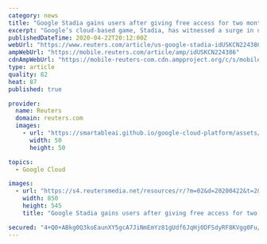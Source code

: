 ```yaml
---
category: news
title: "Google Stadia gains users after giving free access for two months"
excerpt: "Google’s cloud-based game, Stadia, has witnessed a surge in users after the tech giant gifted two months of free access to its premium version for gamers sheltering at home to curb the spread of the coronavirus."
publishedDateTime: 2020-04-22T20:12:00Z
webUrl: "https://www.reuters.com/article/us-google-stadia-idUSKCN224386"
ampWebUrl: "https://mobile.reuters.com/article/amp/idUSKCN224386"
cdnAmpWebUrl: "https://mobile-reuters-com.cdn.ampproject.org/c/s/mobile.reuters.com/article/amp/idUSKCN224386"
type: article
quality: 82
heat: 87
published: true

provider:
  name: Reuters
  domain: reuters.com
  images:
    - url: "https://smartableai.github.io/google-cloud-platform/assets/images/organizations/reuters.com-50x50.jpg"
      width: 50
      height: 50

topics:
  - Google Cloud

images:
  - url: "https://s4.reutersmedia.net/resources/r/?m=02&d=20200422&t=2&i=1516080494&w=&fh=545px&fw=&ll=&pl=&sq=&r=LYNXNPEG3L24Y"
    width: 850
    height: 545
    title: "Google Stadia gains users after giving free access for two months"

secured: "4+Q0+ABkg0Q3koEaunXY5gcA7JiNmEmYz81gUdf6JqHj0DFSdyRF8KVgg0Fu/79TXl+vTup0hkYq5unCXQmnH8NZmo+mR4iQVh8lJtnvZGQdjG+Rs+X1v91KQ5J4pNJ4rnVqkVjeIMyCi9KDB/sfFYe114iba208X0Hs8UY+uiDrQFhtvQhUlFSYKcJYX7tVMGZ14d2CDjemNnfyOFef9rMWgWTvdFB1JYFYT1/y55PM/NrUmOCMEgXY6Q3HJCG5QWMA5hX0zdRdoc7pjoDo0tsf0nHuWOBiW4cZ6R0mYzy01GXf5AjbRdHj3jZpdh1Khn0UyjLF4LYWnj0optbshpcQXVzQlrLwEqVwfl1kG8033vIGGU7VnVFVi0/6pR9sERTc7CJJvpfASNiyORz1s8IGhYonOFFA02igbe5xEQqYCJ9hNkpzRxJySp6J7iccYKFNioDoejNxQjqIMq7zQYYsJclzudSQvvMEcYWLbEo=;CvaXeV3uhcgkeyXzGUMHXg=="
---
```


